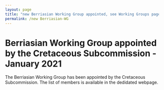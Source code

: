 ```yaml
---
layout: page
title: "new Berriasian Working Group appointed, see Working Groups page"
permalink: /new Berriasian-WG
---
```

# Berriasian Working Group appointed by the Cretaceous Subcommission - January 2021

The Berriasian Working Group has been appointed by the Cretaceous Subcommission. The list of members is available in the dedidated webpage.
